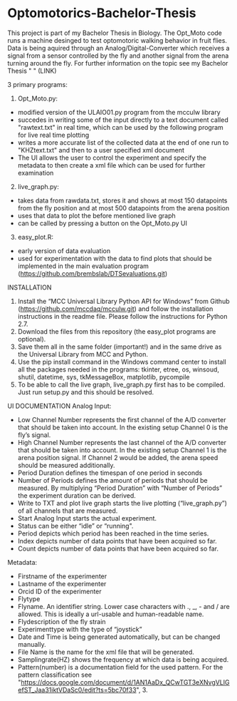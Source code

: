 # Optomotorics-Bachelor-Thesis

This project is part of my Bachelor Thesis in Biology. The Opt_Moto code runs a machine desinged to test optomotoric walking behavior in fruit flies. Data is being aquired through an Analog/Digital-Converter which receives a signal from a sensor controlled by the fly and another signal from the arena turning around the fly. 
For further information on the topic see my Bachelor Thesis " " (LINK)

3 primary programs:
1. Opt_Moto.py: 
- modified version of the ULAIO01.py program from the mcculw library
- succedes in writing some of the input directly to a text document called "rawtext.txt" in real time, which can be used by the following program for live real time plotting
- writes a more accurate list of the collected data at the end of one run to "KHZtext.txt" and then to a user specified xml document
- The UI allows the user to control the experiment and specify the metadata to then create a xml file which can be used for further examination

2. live_graph.py:
- takes data from rawdata.txt, stores it and shows at most 150 datapoints from the fly position and at most 500 datapoints from the arena position
- uses that data to plot the before mentioned live graph
- can be called by pressing a button on the Opt_Moto.py UI

3. easy_plot.R:
- early version of data evaluation
- used for experimentation with the data to find plots that should be implemented in the main evaluation program (https://github.com/brembslab/DTSevaluations.git)

INSTALLATION
1. Install the “MCC Universal Library Python API for Windows” from Github (https://github.com/mccdaq/mcculw.git) and follow the installation instructions in the readme file. Please follow the instructions for Python 2.7.
2. Download the files from this repository (the easy_plot programs are optional).
3. Save them all in the same folder (important!) and in the same drive as the Universal Library from MCC and Python.
4. Use the pip install command in the Windows command center to install all the packages needed in the programs: tkinter, etree, os, winsoud, shutil, datetime, sys, tkMessageBox, matplotlib, pycompile
5. To be able to call the live graph, live_graph.py first has to be compiled. Just run setup.py and this should be resolved.

UI DOCUMENTATION
Analog Input:
- Low Channel Number represents the first channel of the A/D converter that should be taken into account. In the existing setup Channel 0 is the fly’s signal.
- High Channel Number represents the last channel of the A/D converter that should be taken into account. In the existing setup Channel 1 is the arena position signal. If Channel 2 would be added, the arena speed should be measured additionally.
- Period Duration defines the timespan of one period in seconds
- Number of Periods defines the amount of periods that should be measured. By multiplying “Period Duration” with “Number of Periods” the experiment duration can be derived.
- Write to TXT and plot live graph starts the live plotting (“live_graph.py”) of all channels that are measured.
- Start Analog Input starts the actual experiment.
- Status can be either “idle” or “running".
- Period depicts which period has been reached in the time series.
- Index depicts number of data points that have been acquired so far.
- Count depicts number of data points that have been acquired so far.

Metadata:
- Firstname of the experimenter
- Lastname of the experimenter
- Orcid ID of the experimenter
- Flytype
- Flyname. An identifier string. Lower case characters with ., _, - and / are allowed. This is ideally a url-usable and human-readable        name.
- Flydescription of the fly strain
- Experimenttype with the type of “joystick”
- Date and Time is being generated automatically, but can be changed manually.
- File Name is the name for the xml file that will be generated.
- Samplingrate(HZ) shows the frequency at which data is being acquired.
- Pattern(number) is a documentation field for the used pattern. For the pattern classification see "https://docs.google.com/document/d/1AN1AaDx_QCwTGT3eXNvgVLIGefST_Jaa31iktVDaSc0/edit?ts=5bc70f33", 3.
